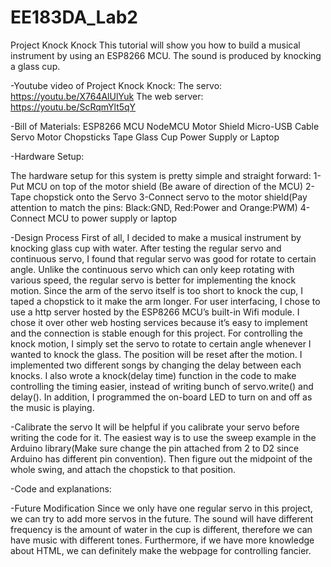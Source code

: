# EE183DA_Lab2
Project Knock Knock
This tutorial will show you how to build a musical instrument by using an ESP8266 MCU. The sound is produced by knocking a glass cup. 

-Youtube video of Project Knock Knock:
The servo:
https://youtu.be/X764AlUlYuk
The web server:
https://youtu.be/ScRqmYlt5qY

-Bill of Materials:
ESP8266 MCU
NodeMCU Motor Shield
Micro-USB Cable
Servo Motor
Chopsticks
Tape
Glass Cup
Power Supply or Laptop

-Hardware Setup:

The hardware setup for this system is pretty simple and straight forward:
1-Put MCU on top of the motor shield (Be aware of direction of the MCU)
2-Tape chopstick onto the Servo
3-Connect servo to the motor shield(Pay attention to match the pins: Black:GND, Red:Power and Orange:PWM)
4-Connect MCU to power supply or laptop

-Design Process
	First of all, I decided to make a musical instrument by knocking glass cup with water. After testing the regular servo and continuous servo, I found that regular servo was good for rotate to certain angle. Unlike the continuous servo which can only keep rotating with various speed, the regular servo is better for implementing the knock motion. Since the arm of the servo itself is too short to knock the cup, I taped a chopstick to it make the arm longer.
	For user interfacing, I chose to use a http server hosted by the ESP8266 MCU’s built-in Wifi module. I chose it over other web hosting services because it’s easy to implement and the connection is stable enough for this project.
	For controlling the knock motion, I simply set the servo to rotate to certain angle whenever I wanted to knock the glass. The position will be reset after the motion. I implemented two different songs by changing the delay between each knocks. I also wrote a knock(delay time) function in the code to make controlling the timing easier, instead of writing bunch of servo.write() and delay(). In addition, I programmed the on-board LED to turn on and off as the music is playing. 

-Calibrate the servo
	It will be helpful if you calibrate your servo before writing the code for it. The easiest way is to use the sweep example in the Arduino library(Make sure change the pin attached from 2 to D2 since Arduino has different pin convention). Then figure out the midpoint of the whole swing, and attach the chopstick to that position. 

-Code and explanations:



-Future Modification
Since we only have one regular servo in this project, we can try to add more servos in the future. The sound will have different frequency is the amount of water in the cup is different, therefore we can have music with different tones. Furthermore, if we have more knowledge about HTML, we can definitely make the webpage for controlling fancier.
